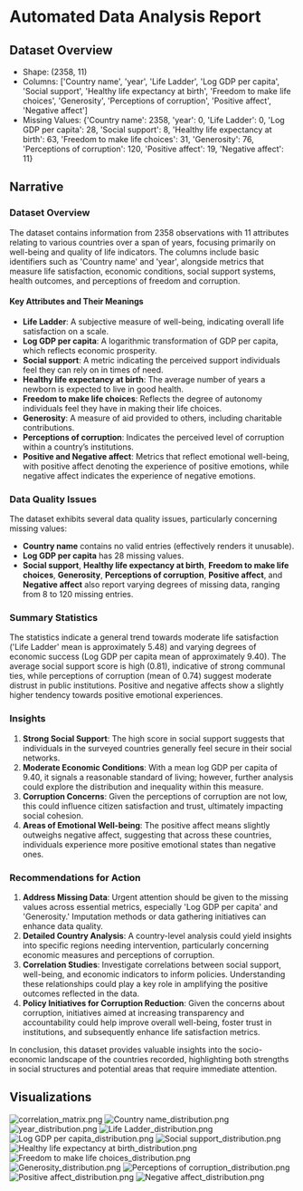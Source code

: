 # Automated Data Analysis Report

## Dataset Overview
- Shape: (2358, 11)
- Columns: ['Country name', 'year', 'Life Ladder', 'Log GDP per capita', 'Social support', 'Healthy life expectancy at birth', 'Freedom to make life choices', 'Generosity', 'Perceptions of corruption', 'Positive affect', 'Negative affect']
- Missing Values: {'Country name': 2358, 'year': 0, 'Life Ladder': 0, 'Log GDP per capita': 28, 'Social support': 8, 'Healthy life expectancy at birth': 63, 'Freedom to make life choices': 31, 'Generosity': 76, 'Perceptions of corruption': 120, 'Positive affect': 19, 'Negative affect': 11}

## Narrative
### Dataset Overview

The dataset contains information from 2358 observations with 11 attributes relating to various countries over a span of years, focusing primarily on well-being and quality of life indicators. The columns include basic identifiers such as 'Country name' and 'year', alongside metrics that measure life satisfaction, economic conditions, social support systems, health outcomes, and perceptions of freedom and corruption.

#### Key Attributes and Their Meanings
- **Life Ladder**: A subjective measure of well-being, indicating overall life satisfaction on a scale.
- **Log GDP per capita**: A logarithmic transformation of GDP per capita, which reflects economic prosperity.
- **Social support**: A metric indicating the perceived support individuals feel they can rely on in times of need.
- **Healthy life expectancy at birth**: The average number of years a newborn is expected to live in good health.
- **Freedom to make life choices**: Reflects the degree of autonomy individuals feel they have in making their life choices.
- **Generosity**: A measure of aid provided to others, including charitable contributions.
- **Perceptions of corruption**: Indicates the perceived level of corruption within a country’s institutions.
- **Positive and Negative affect**: Metrics that reflect emotional well-being, with positive affect denoting the experience of positive emotions, while negative affect indicates the experience of negative emotions.

### Data Quality Issues
The dataset exhibits several data quality issues, particularly concerning missing values:
- **Country name** contains no valid entries (effectively renders it unusable).
- **Log GDP per capita** has 28 missing values.
- **Social support**, **Healthy life expectancy at birth**, **Freedom to make life choices**, **Generosity**, **Perceptions of corruption**, **Positive affect**, and **Negative affect** also report varying degrees of missing data, ranging from 8 to 120 missing entries.

### Summary Statistics
The statistics indicate a general trend towards moderate life satisfaction ('Life Ladder' mean is approximately 5.48) and varying degrees of economic success (Log GDP per capita mean of approximately 9.40). The average social support score is high (0.81), indicative of strong communal ties, while perceptions of corruption (mean of 0.74) suggest moderate distrust in public institutions. Positive and negative affects show a slightly higher tendency towards positive emotional experiences.

### Insights
1. **Strong Social Support**: The high score in social support suggests that individuals in the surveyed countries generally feel secure in their social networks.
2. **Moderate Economic Conditions**: With a mean log GDP per capita of 9.40, it signals a reasonable standard of living; however, further analysis could explore the distribution and inequality within this measure.
3. **Corruption Concerns**: Given the perceptions of corruption are not low, this could influence citizen satisfaction and trust, ultimately impacting social cohesion.
4. **Areas of Emotional Well-being**: The positive affect means slightly outweighs negative affect, suggesting that across these countries, individuals experience more positive emotional states than negative ones.

### Recommendations for Action
1. **Address Missing Data**: Urgent attention should be given to the missing values across essential metrics, especially 'Log GDP per capita' and 'Generosity.' Imputation methods or data gathering initiatives can enhance data quality.
2. **Detailed Country Analysis**: A country-level analysis could yield insights into specific regions needing intervention, particularly concerning economic measures and perceptions of corruption.
3. **Correlation Studies**: Investigate correlations between social support, well-being, and economic indicators to inform policies. Understanding these relationships could play a key role in amplifying the positive outcomes reflected in the data.
4. **Policy Initiatives for Corruption Reduction**: Given the concerns about corruption, initiatives aimed at increasing transparency and accountability could help improve overall well-being, foster trust in institutions, and subsequently enhance life satisfaction metrics.

In conclusion, this dataset provides valuable insights into the socio-economic landscape of the countries recorded, highlighting both strengths in social structures and potential areas that require immediate attention.
## Visualizations

![correlation_matrix.png](images/correlation_matrix.png)
![Country name_distribution.png](images/Country%20name_distribution.png)
![year_distribution.png](images/year_distribution.png)
![Life Ladder_distribution.png](images/Life%20Ladder_distribution.png)
![Log GDP per capita_distribution.png](images/Log%20GDP%20per%20capita_distribution.png)
![Social support_distribution.png](images/Social%20support_distribution.png)
![Healthy life expectancy at birth_distribution.png](images/Healthy%20life%20expectancy%20at%20birth_distribution.png)
![Freedom to make life choices_distribution.png](images/Freedom%20to%20make%20life%20choices_distribution.png)
![Generosity_distribution.png](images/Generosity_distribution.png)
![Perceptions of corruption_distribution.png](images/Perceptions%20of%20corruption_distribution.png)
![Positive affect_distribution.png](images/Positive%20affect_distribution.png)
![Negative affect_distribution.png](images/Negative%20affect_distribution.png)
